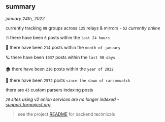 
## summary
_january 24th, 2022_

currently tracking `88` groups across `125` relays & mirrors - _`52` currently online_

⏲ there have been `6` posts within the `last 24 hours`

🦈 there have been `214` posts within the `month of january`

🪐 there have been `1037` posts within the `last 90 days`

🏚 there have been `210` posts within the `year of 2022`

🦕 there have been `2572` posts `since the dawn of ransomwatch`

there are `43` custom parsers indexing posts

_`20` sites using v2 onion services are no longer indexed - [support.torproject.org](https://support.torproject.org/onionservices/v2-deprecation/)_

> see the project [README](https://github.com/thetanz/ransomwatch#ransomwatch--) for backend technicals

